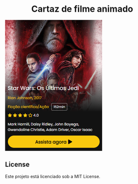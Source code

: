 <h1 align="center"> Cartaz de filme animado </h1>

![screenshot](./IMG/cartaz.png "screenshot")

## License
Este projeto está licenciado sob a MIT License.